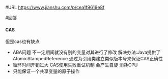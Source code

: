 #URL
https://www.jianshu.com/p/cea1f9619e8f

#回答

#### CAS
  但是cas也有缺点
  * ABA问题 不一定期间就没有别的变量对其进行了修改 解决办法:Java提供了AtomicStampedReference 通过为引用类建立类似版本号来保证CAS正确性
  * 循环时间开销过大 CAS使用失败重试机制 会产生自旋 消耗CPU 
  * 只能保证一个共享变量的原子操作
